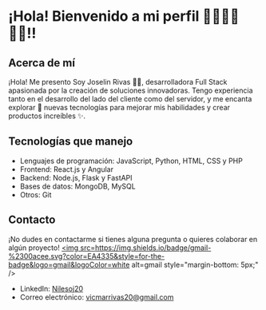 # ¡Hola! Bienvenido a mi perfil 👋🏽👋🏽👋🏽!! 

## Acerca de mí
¡Hola! Me presento Soy Joselin Rivas 👋🏽, desarrolladora Full Stack apasionada por la creación de soluciones innovadoras. Tengo experiencia tanto en el desarrollo del lado del cliente como del servidor, y me encanta explorar 📔 nuevas tecnologías para mejorar mis habilidades y crear productos increíbles ✨.

## Tecnologías que manejo
- Lenguajes de programación: JavaScript, Python, HTML, CSS y PHP
- Frontend: React.js y Angular
- Backend: Node.js, Flask y FastAPI
- Bases de datos: MongoDB, MySQL
- Otros: Git

## Contacto
¡No dudes en contactarme si tienes alguna pregunta o quieres colaborar en algún proyecto!
<a href="vicmarrivas20@gmail.com" target="_blank">
<img src=https://img.shields.io/badge/gmail-%2300acee.svg?color=EA4335&style=for-the-badge&logo=gmail&logoColor=white alt=gmail style="margin-bottom: 5px;" />
- LinkedIn: [Nilesoj20]([enlace](https://www.instagram.com/joselin.rivas.50/?hl=es))
- Correo electrónico: [vicmarrivas20@gmail.com](vicmarrivas20@gmail.com)

